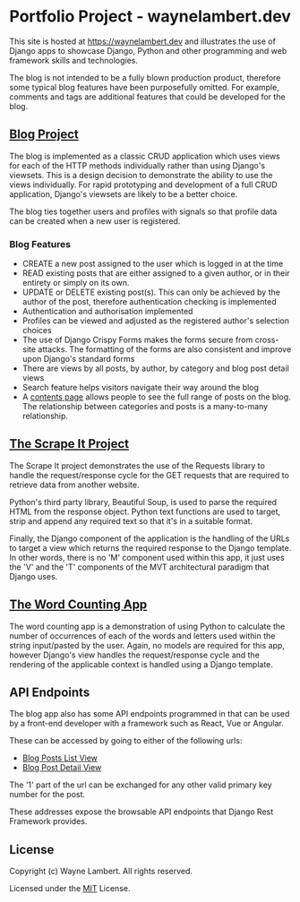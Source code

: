 # Portfolio Project - waynelambert.dev

This site is hosted at <https://waynelambert.dev> and illustrates the use of Django apps to showcase Django, Python and other programming and web framework skills and technologies.

The blog is not intended to be a fully blown production product, therefore some typical blog features have been purposefully omitted. For example, comments and tags are additional features that could be developed for the blog.

## [Blog Project](https://waynelambert.dev/blog)

The blog is implemented as a classic CRUD application which uses views for each of the HTTP methods individually rather than using Django's viewsets. This is a design decision to demonstrate the ability to use the views individually. For rapid prototyping and development of a full CRUD application, Django's viewsets are likely to be a better choice.

The blog ties together users and profiles with signals so that profile data can be created when a new user is registered.

### Blog Features

- CREATE a new post assigned to the user which is logged in at the time
- READ existing posts that are either assigned to a given author, or in their entirety or simply on its own.
- UPDATE or DELETE existing post(s). This can only be achieved by the author of the post, therefore authentication checking is implemented
- Authentication and authorisation implemented
- Profiles can be viewed and adjusted as the registered author's selection choices
- The use of Django Crispy Forms makes the forms secure from cross-site attacks. The formatting of the forms are also consistent and improve upon Django's standard forms
- There are views by all posts, by author, by category and blog post detail views
- Search feature helps visitors navigate their way around the blog
- A [contents page](https://waynelambert.dev/users/contents/) allows people to see the full range of posts on the blog. The relationship between categories and posts is a many-to-many relationship.

## [The Scrape It Project](https://waynelambert.dev/scraping/speech-list/)

The Scrape It project demonstrates the use of the Requests library to handle the request/response cycle for the GET requests that are required to retrieve data from another website.

Python's third party library, Beautiful Soup, is used to parse the required HTML from the response object. Python text functions are used to target, strip and append any required text so that it's in a suitable format.

Finally, the Django component of the application is the handling of the URLs to target a view which returns the required response to the Django template. In other words, there is no 'M' component used within this app, it just uses the 'V' and the 'T' components of the MVT architectural paradigm that Django uses.

## [The Word Counting App](https://waynelambert.dev/count/check-count/)

The word counting app is a demonstration of using Python to calculate the number of occurrences of each of the words and letters used within the string input/pasted by the user. Again, no models are required for this app, however Django's view handles the request/response cycle and the rendering of the applicable context is handled using a Django template.

## API Endpoints

The blog app also has some API endpoints programmed in that can be used by a front-end developer with a framework such as React, Vue or Angular.

These can be accessed by going to either of the following urls:

- [Blog Posts List View](https://waynelambert.dev/api/blog/posts)
- [Blog Post Detail View](https://waynelambert.dev/api/blog/posts/1)

The '1' part of the url can be exchanged for any other valid primary key number for the post.

These addresses expose the browsable API endpoints that Django Rest Framework provides.

## License

Copyright (c) Wayne Lambert. All rights reserved.

Licensed under the [MIT](/LICENSE) License.
